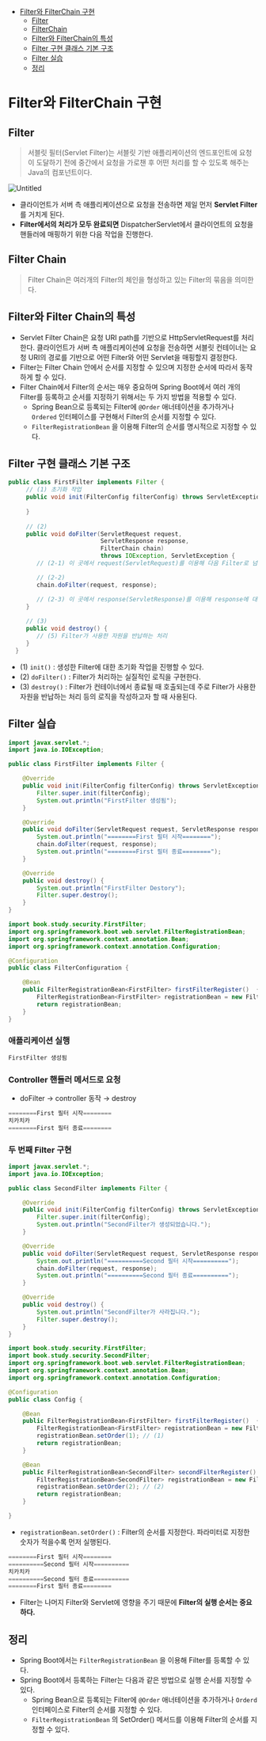 * [Filter와 FilterChain 구현](#filter와-filterchain-구현)
    + [Filter](#filter)
    + [FilterChain](#filter-chain)
    + [Filter와 FilterChain의 특성](#filter와-filter-chain의-특성)
    + [Filter 구현 클래스 기본 구조](#filter-구현-클래스-기본-구조)
    + [Filter 실습](#filter-실습)
    + [정리](#정리)


# Filter와 FilterChain 구현

## Filter

> 서블릿 필터(Servlet Filter)는 서블릿 기반 애플리케이션의 엔드포인트에 요청이 도달하기 전에 중간에서 요청을 가로챈 후 어떤 처리를 할 수 있도록 해주는 Java의 컴포넌트이다.
> 

![Untitled](https://s3.us-west-2.amazonaws.com/secure.notion-static.com/c805e5f4-3721-4a3c-b924-0141b192258a/Untitled.png?X-Amz-Algorithm=AWS4-HMAC-SHA256&X-Amz-Content-Sha256=UNSIGNED-PAYLOAD&X-Amz-Credential=AKIAT73L2G45EIPT3X45%2F20221122%2Fus-west-2%2Fs3%2Faws4_request&X-Amz-Date=20221122T135110Z&X-Amz-Expires=86400&X-Amz-Signature=ad178fae1fd84d8ced56173f7169cccbef439394fb8c795f29a53d140ea7e45b&X-Amz-SignedHeaders=host&response-content-disposition=filename%3D%22Untitled.png%22&x-id=GetObject)

- 클라이언트가 서버 측 애플리케이션으로 요청을 전송하면 제일 먼저 **Servlet Filter**를 거치게 된다.
- **Filter에서의 처리가 모두 완료되면** DispatcherServlet에서 클라이언트의 요청을 핸들러에 매핑하기 위한 다음 작업을 진행한다.

## Filter Chain

> Filter Chain은 여러개의 Filter의 체인을 형성하고 있는 Filter의 묶음을 의미한다.
> 

## Filter와 Filter Chain의 특성

- Servlet Filter Chain은 요청 URI path를 기반으로 HttpServletRequest를 처리한다. 클라이언트가 서버 측 애플리케이션에 요청을 전송하면 서블릿 컨테이너는 요청 URI의 경로를 기반으로 어떤 Filter와 어떤 Servlet을 매핑할지 결정한다.
- Filter는 Filter Chain 안에서 순서를 지정할 수 있으며 지정한 순서에 따라서 동작하게 할 수 있다.
- Filter Chain에서 Filter의 순서는 매우 중요하며 Spring Boot에서 여러 개의 Filter를 등록하고 순서를 지정하기 위해서는 두 가지 방법을 적용할 수 있다.
    - Spring Bean으로 등록되는 Filter에 `@Order` 애너테이션을 추가하거나 `Ordered` 인터페이스를 구현해서 Filter의 순서를 지정할 수 있다.
    - `FilterRegistrationBean` 을 이용해 Filter의 순서를 명시적으로 지정할 수 있다.

## Filter 구현 클래스 기본 구조

```java
public class FirstFilter implements Filter {
     // (1) 초기화 작업
     public void init(FilterConfig filterConfig) throws ServletException {
        
     }
     
     // (2)
     public void doFilter(ServletRequest request,
                          ServletResponse response,
                          FilterChain chain)
                          throws IOException, ServletException {
        // (2-1) 이 곳에서 request(ServletRequest)를 이용해 다음 Filter로 넘어가기 전처리 작업을 수행한다.

        // (2-2)
        chain.doFilter(request, response);

        // (2-3) 이 곳에서 response(ServletResponse)를 이용해 response에 대한 후처리 작업을 할 수 있다.
     }
     
     // (3)
     public void destroy() {
        // (5) Filter가 사용한 자원을 반납하는 처리
     }
  }
```

- (1) `init()` : 생성한 Filter에 대한 초기화 작업을 진행할 수 있다.
- (2) `doFilter()` : Filter가 처리하는 실질적인 로직을 구현한다.
- (3) `destroy()` : Filter가 컨테이너에서 종료될 때 호출되는데 주로 Filter가 사용한 자원을 반납하는 처리 등의 로직을 작성하고자 할 때 사용된다.

## Filter 실습

```java
import javax.servlet.*;
import java.io.IOException;

public class FirstFilter implements Filter {

    @Override
    public void init(FilterConfig filterConfig) throws ServletException {
        Filter.super.init(filterConfig);
        System.out.println("FirstFilter 생성됨");
    }

    @Override
    public void doFilter(ServletRequest request, ServletResponse response, FilterChain chain) throws IOException, ServletException {
        System.out.println("========First 필터 시작========");
        chain.doFilter(request, response);
        System.out.println("========First 필터 종료========");
    }

    @Override
    public void destroy() {
        System.out.println("FirstFilter Destory");
        Filter.super.destroy();
    }
}
```

```java
import book.study.security.FirstFilter;
import org.springframework.boot.web.servlet.FilterRegistrationBean;
import org.springframework.context.annotation.Bean;
import org.springframework.context.annotation.Configuration;

@Configuration
public class FilterConfiguration {

    @Bean
    public FilterRegistrationBean<FirstFilter> firstFilterRegister()  {
        FilterRegistrationBean<FirstFilter> registrationBean = new FilterRegistrationBean<>(new FirstFilter());
        return registrationBean;
    }
}
```

### 애플리케이션 실행

```java
FirstFilter 생성됨
```

### Controller 핸들러 메서드로 요청

- doFilter → controller 동작 → destroy

```java
========First 필터 시작========
치카치카
========First 필터 종료========
```

### 두 번째 Filter 구현

```java
import javax.servlet.*;
import java.io.IOException;

public class SecondFilter implements Filter {

    @Override
    public void init(FilterConfig filterConfig) throws ServletException {
        Filter.super.init(filterConfig);
        System.out.println("SecondFilter가 생성되었습니다.");
    }

    @Override
    public void doFilter(ServletRequest request, ServletResponse response, FilterChain chain) throws IOException, ServletException {
        System.out.println("==========Second 필터 시작==========");
        chain.doFilter(request, response);
        System.out.println("==========Second 필터 종료==========");
    }

    @Override
    public void destroy() {
        System.out.println("SecondFilter가 사라집니다.");
        Filter.super.destroy();
    }
}
```

```java
import book.study.security.FirstFilter;
import book.study.security.SecondFilter;
import org.springframework.boot.web.servlet.FilterRegistrationBean;
import org.springframework.context.annotation.Bean;
import org.springframework.context.annotation.Configuration;

@Configuration
public class Config {

    @Bean
    public FilterRegistrationBean<FirstFilter> firstFilterRegister()  {
        FilterRegistrationBean<FirstFilter> registrationBean = new FilterRegistrationBean<>(new FirstFilter());
        registrationBean.setOrder(1); // (1)
        return registrationBean;
    }

    @Bean
    public FilterRegistrationBean<SecondFilter> secondFilterRegister()  {
        FilterRegistrationBean<SecondFilter> registrationBean = new FilterRegistrationBean<>(new SecondFilter());
        registrationBean.setOrder(2); // (2)
        return registrationBean;
    }

}
```

- `registrationBean.setOrder()` : Filter의 순서를 지정한다. 파라미터로 지정한 숫자가 적을수록 먼저 실행된다.

```java
========First 필터 시작========
==========Second 필터 시작==========
치카치카
==========Second 필터 종료==========
========First 필터 종료========
```

- Filter는 나머지 Filter와 Servlet에 영향을 주기 때문에 **Filter의 실행 순서는 중요하다.**

## 정리

- Spring Boot에서는 `FilterRegistrationBean` 을 이용해 Filter를 등록할 수 있다.
- Spring Boot에서 등록하는 Filter는 다음과 같은 방법으로 실행 순서를 지정할 수 있다.
    - Spring Bean으로 등록되는 Filter에 `@Order` 애너테이션을 추가하거나 `Orderd` 인터페이스로 Filter의 순서를 지정할 수 있다.
    - `FilterRegistrationBean` 의 SetOrder() 메서드를 이용해 Filter의 순서를 지정할 수 있다.